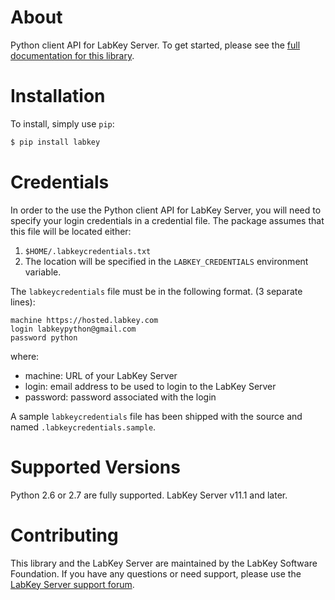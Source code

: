 # About
Python client API for LabKey Server. To get started, please see the [full documentation for this library](https://www.labkey.org/wiki/home/Documentation/page.view?name=python).

# Installation
To install, simply use `pip`:

```bash
$ pip install labkey
```

# Credentials
In order to the use the Python client API for LabKey Server, you will need to specify your login credentials in a credential file. The package assumes that this file will be located either:

1. ``$HOME/.labkeycredentials.txt``
2. The location will be specified in the ``LABKEY_CREDENTIALS`` environment variable.

The ``labkeycredentials`` file must be in the following format. (3 separate lines):
```
machine https://hosted.labkey.com
login labkeypython@gmail.com
password python
```
where:
- machine: URL of your LabKey Server
- login: email address to be used to login to the LabKey Server
- password: password associated with the login

A sample ``labkeycredentials`` file has been shipped with the source and named ``.labkeycredentials.sample``.

# Supported Versions
Python 2.6 or 2.7 are fully supported.
LabKey Server v11.1 and later.

# Contributing
This library and the LabKey Server are maintained by the LabKey Software Foundation. If you have any questions or need support, please use the [LabKey Server support forum](https://www.labkey.org/wiki/home/page.view?name=support).
